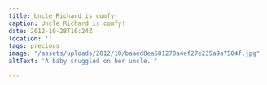```yaml
---
title: Uncle Richard is comfy!
caption: Uncle Richard is comfy!
date: 2012-10-28T10:24Z
location: ''
tags: precious
image: "/assets/uploads/2012/10/baaed8ea581270a4ef27e235a9a7504f.jpg"
altText: 'A baby snuggled on her uncle. '

---
```

